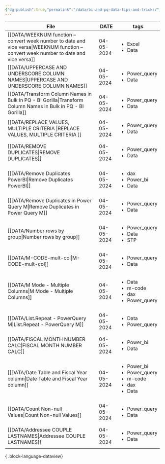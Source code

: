 ```yaml
---
{"dg-publish":true,"permalink":"/data/bi-and-pq-data-tips-and-tricks/","tags":["inbox","Data","Projects"],"noteIcon":""}
---
```


| File                                                                                                                                     | DATE       | tags                                                                                   |
| ---------------------------------------------------------------------------------------------------------------------------------------- | ---------- | -------------------------------------------------------------------------------------- |
| [[DATA/WEEKNUM function – convert week number to date and vice versa\|WEEKNUM function – convert week number to date and vice versa]] | 04-05-2024 | <ul><li>Excel</li><li>Data</li></ul>                                                   |
| [[DATA/UPPERCASE AND UNDERSCORE COLUMN NAMES\|UPPERCASE AND UNDERSCORE COLUMN NAMES]]                                                 | 04-05-2024 | <ul><li>Power_query</li><li>Data</li></ul>                                             |
| [[DATA/Transform Column Names in Bulk in PQ - BI Gorilla\|Transform Column Names in Bulk in PQ - BI Gorilla]]                         | 04-05-2024 | <ul><li>Power_query</li><li>Data</li></ul>                                             |
| [[DATA/REPLACE VALUES, MULTIPLE CRITERIA \|REPLACE VALUES, MULTIPLE CRITERIA ]]                                                       | 04-05-2024 | <ul><li>Power_query</li><li>Data</li></ul>                                             |
| [[DATA/REMOVE DUPLICATES\|REMOVE DUPLICATES]]                                                                                         | 04-05-2024 | <ul><li>Power_query</li><li>Data</li></ul>                                             |
| [[DATA/Remove Duplicates PowerBI\|Remove Duplicates PowerBI]]                                                                         | 04-05-2024 | <ul><li>dax</li><li>Power_bi</li><li>Data</li></ul>                                    |
| [[DATA/Remove Duplicates in Power Query M\|Remove Duplicates in Power Query M]]                                                       | 04-05-2024 | <ul><li>Power_query</li><li>Data</li></ul>                                             |
| [[DATA/Number rows by group\|Number rows by group]]                                                                                   | 04-05-2024 | <ul><li>Power_query</li><li>Data</li><li>STP</li></ul>                                 |
| [[DATA/M-CODE-mult-col\|M-CODE-mult-col]]                                                                                             | 04-05-2024 | <ul><li>Power_query</li><li>Data</li></ul>                                             |
| [[DATA/M Mode - Multiple Columns\|M Mode - Multiple Columns]]                                                                         | 04-05-2024 | <ul><li>Data</li><li>m-code</li><li>dax</li><li>Power_query</li></ul>                  |
| [[DATA/List.Repeat - PowerQuery M\|List.Repeat - PowerQuery M]]                                                                       | 04-05-2024 | <ul><li>Data</li><li>Power_query</li></ul>                                             |
| [[DATA/FISCAL MONTH NUMBER CALC\|FISCAL MONTH NUMBER CALC]]                                                                           | 04-05-2024 | <ul><li>Power_bi</li><li>Data</li></ul>                                                |
| [[DATA/Date Table and Fiscal Year column\|Date Table and Fiscal Year column]]                                                         | 04-05-2024 | <ul><li>Power_bi</li><li>Power_query</li><li>m-code</li><li>dax</li><li>Data</li></ul> |
| [[DATA/Count Non-null Values\|Count Non-null Values]]                                                                                 | 04-05-2024 | <ul><li>Power_query</li><li>Data</li></ul>                                             |
| [[DATA/Addressee COUPLE LASTNAMES\|Addressee COUPLE LASTNAMES]]                                                                       | 04-05-2024 | <ul><li>Power_query</li><li>Data</li></ul>                                             |

{ .block-language-dataview}

